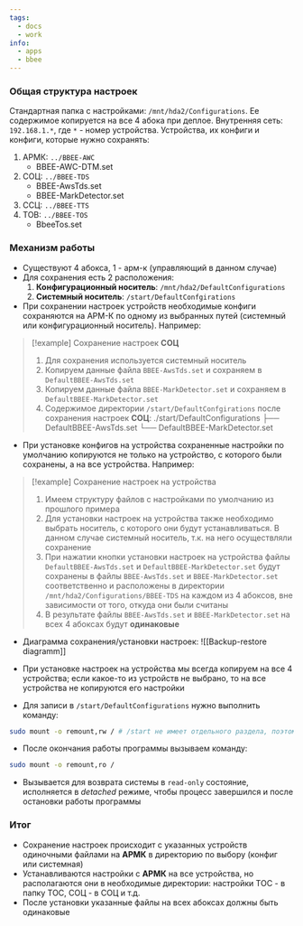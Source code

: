 ```yaml
---
tags:
  - docs
  - work
info:
  - apps
  - bbee
---
```

### Общая структура настроек

Стандартная папка с настройками: `/mnt/hda2/Configurations`. Ее содержимое копируется на все 4 абока при деплое.
Внутренняя сеть: `192.168.1.*`, где `*` - номер устройства.
Устройства, их конфиги и конфиги, которые нужно сохранять:
1) АРМК: `../BBEE-AWC`
	- BBEE-AWC-DTM.set
2) СОЦ: `../BBEE-TDS`
	- BBEE-AwsTds.set
	- BBEE-MarkDetector.set
3) ССЦ: `../BBEE-TTS`
4) ТОВ: `../BBEE-TOS`
	- BbeeTos.set

### Механизм работы

- Существуют 4 абокса, 1 - арм-к (управляющий в данном случае)
- Для сохранения есть 2 расположения:
	1) **Конфигурационный носитель**: `/mnt/hda2/DefaultConfigurations`
	2) **Системный носитель**: `/start/DefaultConfgirations`
- При сохранении настроек устройств необходимые конфиги сохраняются на АРМ-К по одному из выбранных путей (системный или конфигурационный носитель). Например:

>[!example] Сохранение настроек **СОЦ**
> 1) Для сохранения используется системный носитель
> 2) Копируем данные файла `BBEE-AwsTds.set` и сохраняем в `DefaultBBEE-AwsTds.set`
> 3) Копируем данные файла `BBEE-MarkDetector.set` и сохраняем в `DefaultBBEE-MarkDetector.set`
> 4) Содержимое директории `/start/DefaultConfgirations` после сохранения настроек **СОЦ**:
> ./start/DefaultConfigurations
├── DefaultBBEE-AwsTds.set
└── DefaultBBEE-MarkDetector.set

- При установке конфигов на устройства сохраненные настройки по умолчанию копируются не только на устройство, с которого были сохранены, а на все устройства. Например:

> [!example] Сохранение настроек на устройства
> 1) Имеем структуру файлов с настройками по умолчанию из прошлого примера
> 2) Для установки настроек на устройства также необходимо выбрать носитель, с которого они будут устанавливаться. В данном случае системный носитель, т.к. на него осуществляли сохранение
> 3) При нажатии кнопки установки настроек на устройства файлы `DefaultBBEE-AwsTds.set` и `DefaultBBEE-MarkDetector.set` будут сохранены в файлы `BBEE-AwsTds.set` и `BBEE-MarkDetector.set` соответственно и расположены в директории `/mnt/hda2/Configurations/BBEE-TDS` на каждом из 4 абоксов, вне зависимости от того, откуда они были считаны
> 4) В результате файлы `BBEE-AwsTds.set` и `BBEE-MarkDetector.set` на всех 4 абоксах будут **одинаковые**

- Диаграмма сохранения/установки настроек:
![[Backup-restore diagramm]]

- При установке настроек на устройства мы всегда копируем на все 4 устройства; если какое-то из устройств не выбрано, то на все устройства не копируются его настройки
- Для записи в `/start/DefaultConfigurations` нужно выполнить команду:

```bash
sudo mount -o remount,rw / # /start не имеет отдельного раздела, поэтому маунтим /
```

- После окончания работы программы вызываем команду:

```bash
sudo mount -o remount,ro /
```

- Вызывается для возврата системы в `read-only` состояние, исполняется в *detached* режиме, чтобы процесс завершился и после остановки работы программы
### Итог

- Сохранение настроек происходит с указанных устройств одиночными файлами на **АРМК** в директорию по выбору (конфиг или системная)
- Устанавливаются настройки с **АРМК** на все устройства, но располагаются они в необходимые директории: настройки ТОС - в папку ТОС, СОЦ - в СОЦ и т.д.
- После установки указанные файлы на всех абоксах должны быть одинаковые